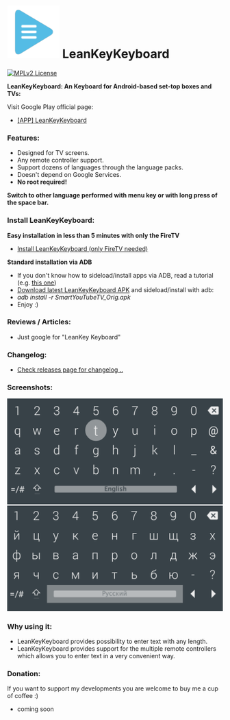 ![Logo of LeanKeyKeyboard](screenshots/leankeykeyboard-logo_small.png "Logo of LeanKeyKeyboard") LeanKeyKeyboard
=========

[![MPLv2 License](http://img.shields.io/badge/license-MPLv2-blue.svg?style=flat-square)](https://www.mozilla.org/MPL/2.0/)

__LeanKeyKeyboard: An Keyboard for Android-based set-top boxes and TVs:__

Visit Google Play official page: 
 * <a href="https://play.google.com/store/apps/details?id=org.liskovsoft.androidtv.rukeyboard" target="_blank">[APP] LeanKeyKeyboard</a>

### Features:

 * Designed for TV screens.
 * Any remote controller support.
 * Support dozens of languages through the language packs.
 * Doesn't depend on Google Services.
 * __No root required!__

__Switch to other language performed with menu key or with long press of the space bar.__

### Install LeanKeyKeyboard:

__Easy installation in less than 5 minutes with only the FireTV__
 * <a href="https://github.com/yuliskov/SmartYouTubeTV/wiki/Install-SmartYouTubeTV-(only-FireTV-needed)">Install LeanKeyKeyboard (only FireTV needed)</a>

__Standard installation via ADB__
 * If you don't know how to sideload/install apps via ADB, read a tutorial (e.g. <a href="http://kodi.wiki/view/HOW-TO:Install_Kodi_on_Fire_TV" target="_blank">this one</a>)
 * <a href="https://github.com/yuliskov/LeanKeyKeyboard/releases" target="_blank">Download latest LeanKeyKeyboard APK</a> and sideload/install with adb: 
 * *adb install -r SmartYouTubeTV_Orig.apk*
 * Enjoy :)
 
### Reviews / Articles:
 * Just google for "LeanKey Keyboard"
 
### Changelog:
 * [Check releases page for changelog ..](https://github.com/yuliskov/LeanKeyKeyboard/releases)

### Screenshots:

![Screenshot of LeanKeyKeyboard](screenshots/leankeykeyboard_screenshot_01.png "Screenshot of LeanKeyKeyboard")
![Screenshot of LeanKeyKeyboard](screenshots/leankeykeyboard_screenshot_02.png "Screenshot of LeanKeyKeyboard")

### Why using it:
 * LeanKeyKeyboard provides possibility to enter text with any length.
 * LeanKeyKeyboard provides support for the multiple remote controllers which allows you to enter text in a very convenient way.
 
### Donation:
If you want to support my developments you are welcome to buy me a cup of coffee :)
 * coming soon
